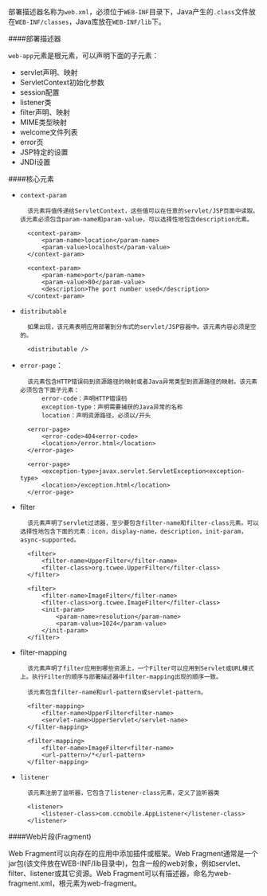 部署描述器名称为`web.xml`，必须位于`WEB-INF`目录下，Java产生的`.class`文件放在`WEB-INF/classes`，Java库放在`WEB-INF/lib`下。



####部署描述器

`web-app`元素是根元素，可以声明下面的子元素：

* servlet声明、映射
* ServletContext初始化参数
* session配置
* listener类
* filter声明、映射
* MIME类型映射
* welcome文件列表
* error页
* JSP特定的设置
* JNDI设置


####核心元素

* `context-param`

		该元素将值传递给ServletContext，这些值可以在任意的servlet/JSP页面中读取。该元素必须包含param-name和param-value，可以选择性地包含description元素。

		<context-param>
			<param-name>location</param-name>
			<param-value>localhost</param-value>
		</context-param>

		<context-param>
			<param-name>port</param-name>
			<param-value>80</param-value>
			<description>The port number used</description>
		</context-param>
* `distributable`

		如果出现，该元素表明应用部署到分布式的servlet/JSP容器中。该元素内容必须是空的。
		
		<distributable />
* `error-page`：

		该元素包含HTTP错误码到资源路径的映射或者Java异常类型到资源路径的映射。该元素必须包含下面子元素：
			error-code：声明HTTP错误码
			exception-type：声明需要捕获的Java异常的名称
			location：声明资源路径，必须以/开头

		<error-page>
			<error-code>404<error-code>
			<location>/error.html</location>
		</error-page>

		<error-page>
			<exception-type>javax.servlet.ServletException<exception-type>
			<location>/exception.html</location>
		</error-page>
* filter

		该元素声明了servlet过滤器，至少要包含filter-name和filter-class元素。可以选择性地包含下面的元素：icon，display-name，description，init-param，async-supported。

		<filter>
			<filter-name>UpperFilter</filter-name>
			<filter-class>org.tcwee.UpperFilter</filter-class>
		</filter>

		<filter>
			<filter-name>ImageFilter</filter-name>
			<filter-class>org.tcwee.ImageFilter</filter-class>
			<init-param>
				<param-name>resolution</param-name>
				<param-value>1024</param-value>
			</init-param>
		</filter>
* filter-mapping

		该元素声明了filter应用到哪些资源上，一个Filter可以应用到Servlet或URL模式上。执行Filter的顺序与部署描述器中filter-mapping出现的顺序一致。

		该元素包含filter-name和url-pattern或servlet-pattern。

		<filter-mapping>
			<filter-name>UpperFilter<filter-name>
			<servlet-name>UpperServlet</servlet-name>
		</filter-mapping>

		<filter-mapping>
			<filter-name>ImageFilter<filter-name>
			<url-pattern>/*</url-pattern>
		</filter-mapping>
* `listener`

		该元素注册了监听器，它包含了listener-class元素，定义了监听器类

		<listener>
			<listener-class>com.ccmobile.AppListener</listener-class>
		</listener>




####Web片段(Fragment)

Web Fragment可以向存在的应用中添加插件或框架。Web Fragment通常是一个jar包(该文件放在WEB-INF/lib目录中)，包含一般的web对象，例如servlet、filter、listener或其它资源。Web Fragment可以有描述器，命名为web-fragment.xml，根元素为web-fragment。













